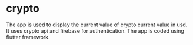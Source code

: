# crypto
The app is used to display the current value of crypto current value in usd.
It uses crypto api and firebase for authentication.
The app is coded using flutter framework.
